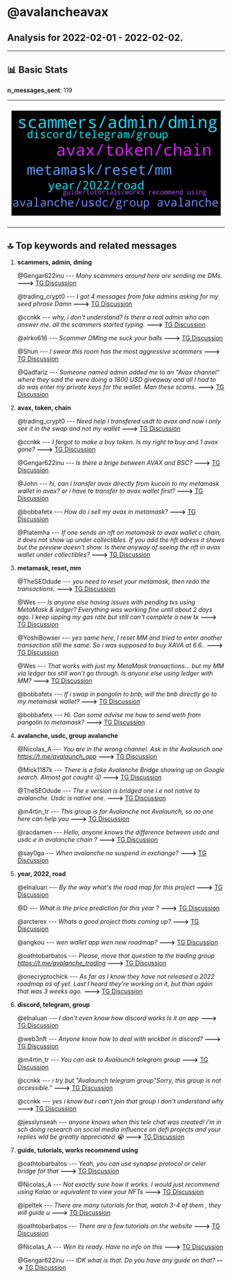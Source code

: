 # **@avalancheavax**
 ## Analysis for **2022-02-01** - **2022-02-02**.

---

## 📊 **Basic Stats**

**n_messages_sent**: 119

---
![wordcloud](avalancheavax_1Days_wordcloud.png)

---


## 🔝 **Top keywords and related messages**

1. **scammers, admin, dming**

    @Gengar622inu --- *Many scammers around here are sending me DMs.* **--->** [TG Discussion](https://t.me/avalancheavax/325799)

    @trading_crypt0 --- *I got 4 messages from fake admins asking for my seed phrase  Damn* **--->** [TG Discussion](https://t.me/avalancheavax/326026)

    @ccnkk --- *why, i don't understand? Is there a real admin who can answer me. all the scammers started typing.* **--->** [TG Discussion](https://t.me/avalancheavax/325837)

    @alrko616 --- *Scammer DMIng me suck your balls* **--->** [TG Discussion](https://t.me/avalancheavax/325891)

    @Shun --- *I swear this room has the most aggressive scammers* **--->** [TG Discussion](https://t.me/avalancheavax/325869)

    @Qadfariz --- *Someone named admin added me to an "Avax channel" where they said the were doing a 1800 USD giveaway and all I had to do was enter my private keys for the wallet. Man these scams.* **--->** [TG Discussion](https://t.me/avalancheavax/325810)

2. **avax, token, chain**

    @trading_crypt0 --- *Need help I transfered usdt to avax and now i only see it in the swap and not my wallet* **--->** [TG Discussion](https://t.me/avalancheavax/326016)

    @ccnkk --- *I forgot to make a buy token. Is my right to buy and 1 avax gone?* **--->** [TG Discussion](https://t.me/avalancheavax/325823)

    @Gengar622inu --- *Is there a brige between AVAX and BSC?* **--->** [TG Discussion](https://t.me/avalancheavax/325792)

    @John --- *hi, can i transfer avax directly from kucoin to my metamask wallet in avax? or i have to transfer to avax wallet first?* **--->** [TG Discussion](https://t.me/avalancheavax/325784)

    @bobbafetx --- *How do i sell my avax in metamask?* **--->** [TG Discussion](https://t.me/avalancheavax/325908)

    @Platemha --- *If one sends an nft on metamask to avax wallet c chain, it does not show up under collectibles. If you add the hft adress it shows but the preview doesn't show. Is there anyway of seeing the nft in avax wallet under collectibles?* **--->** [TG Discussion](https://t.me/avalancheavax/326018)

3. **metamask, reset, mm**

    @TheSEOdude --- *you need to reset your metamask, then redo the transactions.* **--->** [TG Discussion](https://t.me/avalancheavax/325878)

    @Wes --- *Is anyone else having issues with pending txs using MetaMask & ledger?  Everything was working fine until about 2 days ago.  I keep upping my gas rate but still can’t complete a new tx* **--->** [TG Discussion](https://t.me/avalancheavax/325877)

    @YoshiBowser --- *yes same here, I reset MM and tried to enter another transaction still the same. So i was supposed to buy XAVA at 6.6..* **--->** [TG Discussion](https://t.me/avalancheavax/325735)

    @Wes --- *That works with just my MetaMask transactions… but my MM via ledger txs still won’t go through. Is anyone else using ledger with MM?* **--->** [TG Discussion](https://t.me/avalancheavax/325879)

    @bobbafetx --- *If i swap in pangolin to bnb, will the bnb directly go to my metamask wallet?* **--->** [TG Discussion](https://t.me/avalancheavax/326002)

    @bobbafetx --- *Hi. Can some advise me how to send weth from pangolin to metamask?* **--->** [TG Discussion](https://t.me/avalancheavax/325995)

4. **avalanche, usdc, group avalanche**

    @Nicolas_A --- *You are in the wrong channel. Ask in the Avalaunch one https://t.me/avalaunch_app* **--->** [TG Discussion](https://t.me/avalancheavax/325916)

    @Mick1187k --- *There is a fake Avalanche Bridge showing up on Google search. Almost got caught 😮* **--->** [TG Discussion](https://t.me/avalancheavax/325753)

    @TheSEOdude --- *The e version is bridged one i.e not native to avalanche. Usdc is native one.* **--->** [TG Discussion](https://t.me/avalancheavax/325846)

    @m4rtin_tr --- *This group is for Avalanche not Avalaunch, so no one here can help you* **--->** [TG Discussion](https://t.me/avalancheavax/325840)

    @racdamen --- *Hello, anyone knows the difference between usdc and usdc.e in avalanche chain ?* **--->** [TG Discussion](https://t.me/avalancheavax/325844)

    @say0ga --- *When avalanche no suspend in exchange?* **--->** [TG Discussion](https://t.me/avalancheavax/325821)

5. **year, 2022, road**

    @elnaluan --- *By the way what's the road map for this project* **--->** [TG Discussion](https://t.me/avalancheavax/325943)

    @D --- *What is the price prediction for this year ?* **--->** [TG Discussion](https://t.me/avalancheavax/325949)

    @arcterex --- *Whats a good project thats coming up?* **--->** [TG Discussion](https://t.me/avalancheavax/325976)

    @angkou --- *wen wallet app wen new roadmap?* **--->** [TG Discussion](https://t.me/avalancheavax/326031)

    @oathtobarbatos --- *Please, move that question to the trading group https://t.me/avalanche_trading* **--->** [TG Discussion](https://t.me/avalancheavax/325951)

    @onecryptochick --- *As far as I know they have not released a 2022 roadmap as of yet.  Last I heard they're working on it, but than again that was 3 weeks ago.* **--->** [TG Discussion](https://t.me/avalancheavax/325946)

6. **discord, telegram, group**

    @elnaluan --- *I don't even know how discord works Is it an app* **--->** [TG Discussion](https://t.me/avalancheavax/325938)

    @web3nft --- *Anyone know how to deal with wickbot in discord?* **--->** [TG Discussion](https://t.me/avalancheavax/325937)

    @m4rtin_tr --- *You can ask to Avalaunch telegram group* **--->** [TG Discussion](https://t.me/avalancheavax/325833)

    @ccnkk --- *ı try but "Avalaunch telegram group"Sorry, this group is not accessible."* **--->** [TG Discussion](https://t.me/avalancheavax/325834)

    @ccnkk --- *yes i know but i can't join that group i don't understand why* **--->** [TG Discussion](https://t.me/avalancheavax/325841)

    @jesslynseah --- *anyone knows when this tele chat was created! i’m in sch doing research on social media influence on defi projects and your replies wld be greatly appreciated 😭* **--->** [TG Discussion](https://t.me/avalancheavax/325960)

7. **guide, tutorials, works recommend using**

    @oathtobarbatos --- *Yeah, you can use synapse protocol or celer bridge for that* **--->** [TG Discussion](https://t.me/avalancheavax/325793)

    @Nicolas_A --- *Not exactly sure how it works. I would just recommend using Kalao or equivalent to view your NFTs* **--->** [TG Discussion](https://t.me/avalancheavax/326024)

    @ipeltek --- *There are many tutorials for that, watch 3-4 of them , they will guide u* **--->** [TG Discussion](https://t.me/avalancheavax/325915)

    @oathtobarbatos --- *There are a few tutorials on the website* **--->** [TG Discussion](https://t.me/avalancheavax/325796)

    @Nicolas_A --- *Wen its ready. Have no info on this* **--->** [TG Discussion](https://t.me/avalancheavax/326032)

    @Gengar622inu --- *IDK what is that. Do you have any guide on that?* **--->** [TG Discussion](https://t.me/avalancheavax/325794)

